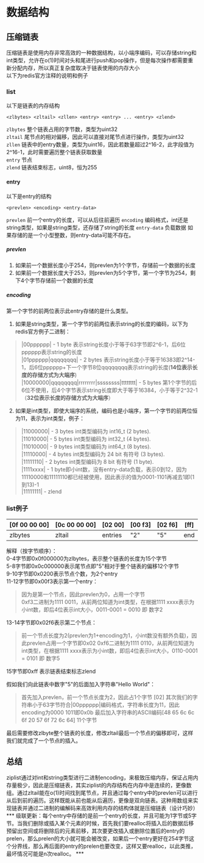 # 数据结构
## 压缩链表
压缩链表是使用内存非常高效的一种数据结构，以小端序编码，可以存储string和int类型，允许在o(1)时间对头和尾进行push和pop操作，但是每次操作都需要重新分配内存，所以真正复杂度取决于链表使用的内存大小  
以下为redis官方注释的说明和例子

### list
以下是链表的内存结构
```
<zlbytes> <zltail> <zllen> <entry> <entry> ... <entry> <zlend>
```
`zlbytes` 整个链表占用的字节数，类型为uint32  
`zltail` 尾节点的相对偏移，因此可以直接对尾节点进行操作，类型为uint32  
`zllen` 链表中的entry数量，类型为uint16，因此若数量超过2^16-2，此字段值为2^16-1，此时需要遍历整个链表获取数量  
`entry` 节点  
`zlend` 链表结束标志，uint8，恒为255  

#### entry
以下是entry的结构
```
<prevlen> <encoding> <entry-data>
```
`prevlen` 前一个entry的长度，可以从后往前遍历
`encoding` 编码格式，int还是string类型，如果是string类型，还存储了string的长度
`entry-data` 负载数据
如果存储的是一个小型整数，则entry-data可能不存在。

##### prevlen
1. 如果前一个数据长度小于254，则prevlen为1个字节，存储前一个数据的长度
2. 如果前一个数据长度大于253，则prevlen为5个字节，第一个字节为254，剩下4个字节存储前一个数据的长度  

##### encoding
第一个字节的前两位表示此entry存储的是什么类型。  
1. 如果是string类型，第一个字节的前两位表示string的长度的编码，以下为redis官方例子二进制：
> |00pppppp| - 1 byte 表示string长度小于等于63字节即2^6-1，后6位pppppp表示string的长度  
> |01pppppp|qqqqqqqq| - 2 bytes 表示string长度小于等于16383即2^14-1，后6位pppppp+下一个字节8位qqqqqqqq表示string的长度(**14位表示长度的存储方式为大端序**)\
> |10000000|qqqqqqqq|rrrrrrrr|ssssssss|tttttttt| - 5 bytes 第1个字节的后6位不使用，后4个字节表示string长度即大于等于16384，小于等于2^32-1（**32位表示长度的存储方式为大端序**）  

2. 如果是int类型，即使大端序的系统，编码也是小端序，第一个字节的前两位恒为11，表示为int类型，例子：
> |11000000| - 3 bytes int类型编码为 int16_t (2 bytes).  
> |11010000| - 5 bytes int类型编码为 int32_t (4 bytes).  
> |11010000| - 9 bytes int类型编码为 int64_t (8 bytes).  
> |11110000| - 4 bytes int类型编码为 24 bit 有符号 (3 bytes).  
> |11111110| - 2 bytes int类型编码为 8 bit 有符号 (1 byte).  
> |1111xxxx| - 1 byte即小int数，没有entry-data负载，表示0到12，因为11110000和11111110都已经被使用，因此表示的值为0001-1101再减去1即(1到13)-1  
> |11111111| - zlend  

### list例子
| [0f 00 00 00] | [0c 00 00 00] | [02 00] | [00 f3] | [02 f6] | [ff] |
|  ----  | ---- |  ----         |  ----   | ----    |  ----   |
| zlbytes  | zltail| entries         | "2"   | "5"   |  end   |

解释（按字节顺序）：  
0-4字节即0x0f000000为zlbytes，表示整个链表的长度为15个字节  
5-8字节即0x0c000000表示尾节点即"5"相对于整个链表的偏移12个字节  
9-10字节即0x0200表示节点个数，为2个entry  
11-12字节即0x00f3表示第一个entry：  
> 因为是第一个节点，因此prevlen为0，占用一个字节  
> 0xf3二进制为1111 0011，从前两位知道为int类型，在根据1111 xxxx表示为小int数，即后4位表示int大小，0011-0001 = 0010 即 数字2  

13-14字节即0x02f6表示第二个节点：  
> 前一个节点长度为2(prevlen为1+encoding为1，小int数没有额外负载)，因此prevlen占用一个字节即0x02
> 0xf6二进制为1111 0110，从前两位知道为int类型，在根据1111 xxxx表示为小int数，即后4位表示int大小，0110-0001 = 0101 即 数字5  

15字节即0xff 表示链表结束标志zlend  

假如我们向此链表中数字"5"的后面加入字符串"Hello World"：
> 首先加入prevlen，前一个节点长度为2，因此占1个字节 [02]
> 其次我们的字符串小于63字节符合|00pppppp|编码格式，字符串长度为11，因此encoding为0000 1011即0x0b
> 最后加入字符串的ASCII编码[48 65 6c 6c 6f 20 57 6f 72 6c 64] 11个字节

最后需要修改zlbyte整个链表的长度，修改zltail最后一个节点的偏移即可，这样我们就完成了一个节点的插入。

## 总结
ziplist通过对int和string类型进行二进制encoding，来极致压缩内存，保证占用内存量极少，因此是压缩链表，其实ziplist的内存结构在内存中是连续的，更像数组。通过zltail能在o(1)时间找到尾节点，并且通过每个entry中的prevlen可以进行从后到前的遍历。这样既能从前也能从后遍历，更像是双向链表。这种用数组来实现链表并通过二进制的编解码来高效利用内存的结构体就是压缩链表（设计巧妙）  
*** 级联更新：每个entry中存储的是前一个entry的长度，并且可能为1字节或5字节。当我们删除或插入某个元素的时候，首先我们要realloc将插入后的数据后移预留出空间或将删除后的元素前移，其次要更改插入或删除位置后的entry的prelen，那么prelen的大小就可能会被改变，如果后一个entry更好在254字节这个分界线，那么再后面的entry的prelen也要改变，这样又要realloc，以此类推，最坏情况可能是n次realloc。 ***
